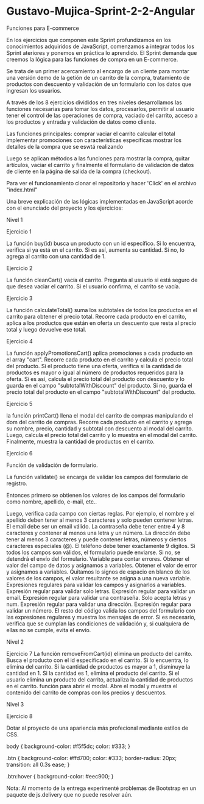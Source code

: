 # Gustavo-Mujica-Sprint-2-2-Angular
Funciones para E-commerce

En los ejercicios que componen este Sprint profundizamos en los conocimientos adquiridos de JavaScript, comenzamos a integrar todos los Sprint ateriores y ponemos en práctica lo aprendido. 
El Sprint demanda que creemos la lógica para las funciones de compra en un E-commerce. 

Se trata de un primer acercamiento al encargo de un cliente para montar una versión demo de la getión de un carrito de la compra, tratamiento de productos con descuento y validación de un formulario con los datos que ingresan los usuarios. 

A través de los 8 ejercicios divididos en tres niveles desarrollamos las funciones necesarias para tomar los datos, procesarlos, permitir al usuario tener el control de las operaciones de compra, vaciado del carrito, acceso a los productos y entrada y validación de datos como cliente. 

Las funciones principales: comprar
                           vaciar el carrito
                           calcular el total
                           implementar promociones con características específicas
                           mostrar los detalles de la compra que se eswtá realizando
                           
Luego se aplican métodos a las funciones para mostrar la compra, quitar artículos, vaciar el carrito y finalmente el formulario de validación de datos de cliente en la página de salida de la compra (checkout).

Para ver el funcionamiento clonar el repositorio y hacer 'Click' en el archivo "index.html"

Una breve explicación de las lógicas implementadas en JavaScript acorde con el enunciado del proyecto y los ejercicios:

 Nivel 1 

 Ejercicio 1

 La función buy(id) busca un producto con un id específico. Si lo encuentra, verifica si ya está en el carrito. Si es así,
 aumenta su cantidad. Si no, lo agrega al carrito con una cantidad de 1.

 Ejercicio 2

 La función cleanCart() vacía el carrito. Pregunta al usuario si está seguro de que desea vaciar el carrito.
 Si el usuario confirma, el carrito se vacía.

 Ejercicio 3

 La función calculateTotal() suma los subtotales de todos los productos en el carrito para obtener el precio total. 
 Recorre cada producto en el carrito, aplica a los productos que están en oferta un descuento que resta al precio total y luego devuelve ese total.

 Ejercicio 4

 La función applyPromotionsCart() aplica promociones a cada producto en el array "cart".
 Recorre cada producto en el carrito y calcula el precio total del producto. Si el producto tiene una oferta,
 verifica si la cantidad de productos es mayor o igual al número de productos requeridos para la oferta. Si es así,
 calcula el precio total del producto con descuento y lo guarda en el campo "subtotalWithDiscount" del producto.
 Si no, guarda el precio total del producto en el campo "subtotalWithDiscount" del producto.

 Ejercicio 5

 la función printCart() llena el modal del carrito de compras manipulando el dom del carrito de compras.
 Recorre cada producto en el carrito y agrega su nombre, precio, cantidad y subtotal con descuento al modal del carrito.
 Luego, calcula el precio total del carrito y lo muestra en el modal del carrito.
 Finalmente, muestra la cantidad de productos en el carrito.

 Ejercicio 6

 Función de validación de formulario.

 La función validate() se encarga de validar los campos del formulario de registro.

 Entonces primero se obtienen los valores de los campos del formulario como nombre, apellido, e-mail, etc..

 Luego, verifica cada campo con ciertas reglas. Por ejemplo, el nombre y el apellido deben tener al menos 3 caracteres y solo
 pueden contener letras. 
 El email debe ser un email válido. 
 La contraseña debe tener entre 4 y 8 caracteres y contener al  menos una letra y un número. 
 La dirección debe tener al menos 3 caracteres y puede contener letras, números y ciertos  caracteres especiales (@). 
 El teléfono debe tener exactamente 9 dígitos.
 Si todos los campos son válidos, el formulario puede enviarse. Si no, se detendrá el envío del formulario.
 Variable para contar errores.
 Obtener el valor del campo de datos y asignamos a variables. 
 Obtener el valor de error y asignamos a variables.
 Quitamos lo signos de espacio en blanco de los valores de los campos, el valor resultante se asigna a una nueva variable.
 Expresiones regulares para validar los campos y asignarlos a variables.
 Expresión regular para validar solo letras.
 Expresión regular para validar un email.
 Expresión regular para validar una contraseña. Solo acepta letras y num.
 Expresión regular para validar una dirección.
 Expresión regular para validar un número.
 El resto del código valida los campos del formulario con las expresiones regulares y  muestra los mensajes de error. 
 Si es necesario, verifica que se cumplan las condiciones de  validación y, si cualquiera de ellas no se cumple, evita el envío.


 Nivel 2

 Ejercicio 7
 La función removeFromCart(id) elimina un producto del carrito. Busca el producto con el id especificado en el carrito.
 Si lo encuentra, lo elimina del carrito.
 Si la cantidad de productos es mayor a 1, disminuye la cantidad en 1. Si la cantidad es 1, elimina el producto del carrito.
 Si el usuario elimina un producto del carrito, actualiza la cantidad de productos en el carrito.
 función para abrir el modal. Abre el modal y muestra el contenido del carrito de compras con los precios y descuentos.


 Nivel 3 

 Ejercicio 8

 Dotar al proyecto de una apariencia más profecional mediante estilos de CSS.

body {
    background-color: #f5f5dc; 
    color: #333; 
}


.btn {
    background-color: #ffd700; 
    color: #333; 
    border-radius: 20px; 
    transition: all 0.3s ease;
}


.btn:hover {
    background-color: #eec900; 
}

Nota: Al momento de la entrega experimenté problemas de Bootstrap en un paquete de js.delivery que no puede resolver aún.